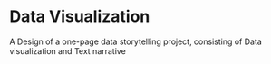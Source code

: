 # Data Visualization

A Design of a one-page data storytelling project, consisting of Data visualization and Text narrative
